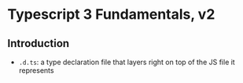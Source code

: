 # Typescript 3 Fundamentals, v2

## Introduction
-  `.d.ts`: a type declaration file that layers right on top of the JS file it represents 
